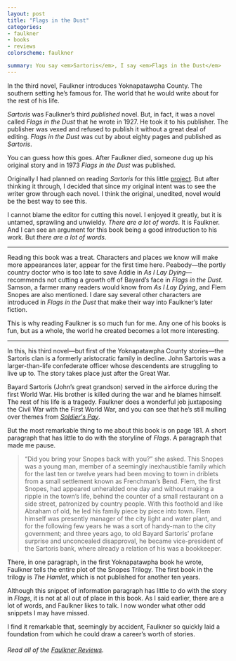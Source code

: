 ```yaml
---
layout: post
title: "Flags in the Dust"
categories:
- faulkner
- books
- reviews
colorscheme: faulkner

summary: You say <em>Sartoris</em>, I say <em>Flags in the Dust</em>
---
```


In the third novel, Faulkner introduces Yoknapatawpha County. The southern setting he&rsquo;s famous for. The world that he would write about for the rest of his life.

*Sartoris* was Faulkner&rsquo;s third *published* novel. But, in fact, it was a novel called *Flags in the Dust* that he wrote in 1927. He took it to his publisher. The publisher was vexed and refused to publish it without a great deal of editing. *Flags in the Dust* was cut by about eighty pages and published as *Sartoris*.

You can guess how this goes. After Faulkner died, someone dug up his original story and in 1973 *Flags in the Dust* was published.

Originally I had planned on reading *Sartoris* for this little [project](/faulkner). But after thinking it through, I decided that since my original intent was to see the writer grow through each novel. I think the original, unedited, novel would be the best way to see this.

I cannot blame the editor for cutting this novel. I enjoyed it greatly, but it is untamed, sprawling and unwieldy. *There are a lot of words*. It is Faulkner. And I can see an argument for this book being a good introduction to his work. But *there are a lot of words*.

***

Reading this book was a treat. Characters and places we know will make more appearances later, appear for the first time here. Peabody&mdash;the portly country doctor who is too late to save Addie in *As I Lay Dying*&mdash;recommends not cutting a growth off of Bayard&rsquo;s face in *Flags in the Dust*. Samson, a farmer many readers would know from *As I Lay Dying*, and Flem Snopes are also mentioned. I dare say several other characters are introduced in *Flags in the Dust* that make their way into Faulkner&rsquo;s later fiction.

This is why reading Faulkner is so much fun for me. Any one of his books is fun, but as a whole, the world he created becomes a lot more interesting.

***

In this, his third novel&mdash;but first of the Yoknapatawpha County stories&mdash;the Sartoris clan is a formerly aristocratic family in decline. John Sartoris was a larger-than-life confederate officer whose descendents are struggling to live up to. The story takes place just after the Great War.

Bayard Sartoris (John&rsquo;s great grandson) served in the airforce during the first World War. His brother is killed during the war and he blames himself. The rest of his life is a tragedy. Faulkner does a wonderful job juxtaposing the Civil War with the First World War, and you can see that he&rsquo;s still mulling over themes from [*Soldier's Pay*](/2013/12/06/soldierspay/).

But the most remarkable thing to me about this book is on page 181. A short paragraph that has little to do with the storyline of *Flags*. A paragraph that made me pause.

> &ldquo;Did you bring your Snopes back with you?&rdquo; she asked. This Snopes was a young man, member of a seemingly inexhaustible family which for the last ten or twelve years had been moving to town in driblets from a small settlement known as Frenchman&rsquo;s Bend. Flem, the first Snopes, had appeared unheralded one day and without making a ripple in the town&rsquo;s life, behind the counter of a small restaurant on a side street, patronized by country people. With this foothold and like Abraham of old, he led his family piece by piece into town. Flem himself was presently manager of the city light and water plant, and for the following few years he was a sort of handy-man to the city government; and three years ago, to old Bayard Sartoris&rsquo; profane surprise and unconcealed disapproval, he became vice-president of the Sartoris bank, where already a relation of his was a bookkeeper.

There, in one paragraph, in the first Yoknapatawpha book he wrote, Faulkner tells the entire plot of the Snopes Trilogy. The first book in the trilogy is *The Hamlet*, which is not published for another ten years.

Although this snippet of information paragraph has little to do with the story in *Flags*, it is not at all out of place in this book. As I said earlier, there are a lot of words, and Faulkner likes to talk. I now wonder what other odd snippets I may have missed.

I find it remarkable that, seemingly by accident, Faulkner so quickly laid a foundation from which he could draw a career&rsquo;s worth of stories.

<h6 class="archive">Read all of the <a href="/faulkner/">Faulkner Reviews</a>.</h6> 